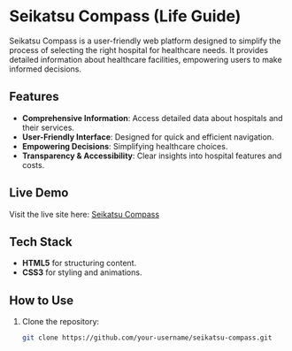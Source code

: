 # Seikatsu Compass (Life Guide)

Seikatsu Compass is a user-friendly web platform designed to simplify the process of selecting the right hospital for healthcare needs. It provides detailed information about healthcare facilities, empowering users to make informed decisions.

## Features

- **Comprehensive Information**: Access detailed data about hospitals and their services.
- **User-Friendly Interface**: Designed for quick and efficient navigation.
- **Empowering Decisions**: Simplifying healthcare choices.
- **Transparency & Accessibility**: Clear insights into hospital features and costs.

## Live Demo

Visit the live site here: [Seikatsu Compass](https://radiant-lamington-a3381c.netlify.app/)

## Tech Stack

- **HTML5** for structuring content.
- **CSS3** for styling and animations.

## How to Use

1. Clone the repository:
   ```bash
   git clone https://github.com/your-username/seikatsu-compass.git
